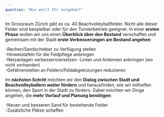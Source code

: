 ```yaml
---
question: "Wie wollt Ihr vorgehen?"
---
```


Im Grossraum Zürich gibt es ca. 40 Beachvolleyballfelder. 
Nicht alle dieser Felder sind bespielbar oder für den Turnierbetrieb geeignet. 
In einer **ersten Phase** wollen wir uns einen **Überblick über den Bestand** verschaffen und gemeinsam mit der Stadt **erste Verbesserungen am Bestand angehen**:  

-Rechen/Sandschieber zu Verfügung stellen  
-Hinweistafeln für die Feldpflege anbringen  
-Netzanlagen verbessern/ersetzen
-Linien und Antennen anbringen (wo nicht vorhanden)  
-Gefahrenstellen an Feldern/Feldabgrenzungen reduzieren

  
  
Im **nächsten Schritt** möchten wir den **Dialog zwischen Stadt und Beachvolleyballern weiter fördern** und herausfinden, wie wir mithelfen können, den Sport in der Stadt zu fördern.
Dabei möchten wir Dinge angehen, die **mehr Vorlauf und Planung benötigen**:  

-Neuen und besseren Sand für bestehende Felder  
-Zusätzliche Plätze schaffen  






